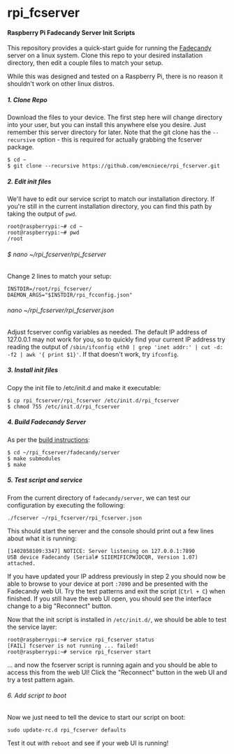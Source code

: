 rpi_fcserver
============

#### Raspberry Pi Fadecandy Server Init Scripts

This repository provides a quick-start guide for running the [Fadecandy](https://github.com/scanlime/fadecandy) server on a linux system. Clone this repo to your desired installation directory, then edit a couple files to match your setup.

While this was designed and tested on a Raspberry Pi, there is no reason it shouldn't work on other linux distros.

##### 1. Clone Repo

Download the files to your device. The first step here will change directory into your user, but you can install this anywhere else you desire. Just remember this server directory for later. Note that the git clone has the `--recursive` option - this is required for actually grabbing the fcserver package.


    $ cd ~
    $ git clone --recursive https://github.com/emcniece/rpi_fcserver.git


##### 2. Edit init files

We'll have to edit our service script to match our installation directory. If you're still in the current installation directory, you can find this path by taking the output of `pwd`.

    root@raspberrypi:~# cd ~
    root@raspberrypi:~# pwd
    /root


###### $ nano ~/rpi_fcserver/rpi_fcserver

Change 2 lines to match your setup:


    INSTDIR=/root/rpi_fcserver/
    DAEMON_ARGS="$INSTDIR/rpi_fcconfig.json"


###### nano ~/rpi_fcserver/rpi_fcserver.json

Adjust fcserver config variables as needed. The default IP address of 127.0.0.1 may not work for you, so to quickly find your current IP address try reading the output of `/sbin/ifconfig eth0 | grep 'inet addr:' | cut -d: -f2 | awk '{ print $1}'`. If that doesn't work, try `ifconfig`.


##### 3. Install init files

Copy the init file to /etc/init.d and make it executable: 

    $ cp rpi_fcserver/rpi_fcserver /etc/init.d/rpi_fcserver
    $ chmod 755 /etc/init.d/rpi_fcserver


##### 4. Build Fadecandy Server

As per the [build instructions](https://github.com/scanlime/fadecandy/tree/master/server):

    $ cd ~/rpi_fcserver/fadecandy/server
    $ make submodules
    $ make


##### 5. Test script and service

From the current directory of `fadecandy/server`, we can test our configuration by executing the following:

`./fcserver ~/rpi_fcserver/rpi_fcserver.json`

This should start the server and the console should print out a few lines about what it is running:

    [1402858109:3347] NOTICE: Server listening on 127.0.0.1:7890
    USB device Fadecandy (Serial# SIIEMIFICPWJDCQR, Version 1.07) attached.

If you have updated your IP address previously in step 2 you should now be able to browse to your device at port `:7890` and be presented with the Fadecandy web UI. Try the test patterns and exit the script (`Ctrl + C`) when finished. If you still have the web UI open, you should see the interface change to a big "Reconnect" button.

Now that the init script is installed in `/etc/init.d/`, we should be able to test the service layer:

    root@raspberrypi:~# service rpi_fcserver status
    [FAIL] fcserver is not running ... failed!
    root@raspberrypi:~# service rpi_fcserver start

... and now the fcserver script is running again and you should be able to access this from the web UI! Click the "Reconnect" button in the web UI and try a test pattern again.


###### 6. Add script to boot

Now we just need to tell the device to start our script on boot:

`sudo update-rc.d rpi_fcserver defaults`

Test it out with `reboot` and see if your web UI is running!
